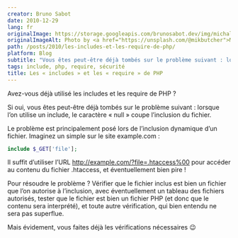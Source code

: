 ```yaml
---
creator: Bruno Sabot
date: 2010-12-29
lang: fr
originalImage: https://storage.googleapis.com/brunosabot.dev/img/michal-balog-ci4jDRiIIYE-unsplash.jpeg
originalImageAlt: Photo by <a href="https://unsplash.com/@mikbutcher">Michal Balog</a> on <a href="https://unsplash.com">Unsplash</a>.
path: /posts/2010/les-includes-et-les-require-de-php/
platform: Blog
subtitle: "Vous êtes peut-être déjà tombés sur le problème suivant : lorsque l’on utilise un include, le caractère « null » coupe l’inclusion du fichier."
tags: include, php, require, sécurité
title: Les « includes » et les « require » de PHP
---
```


Avez-vous déjà utilisé les includes et les require de PHP ?

Si oui, vous êtes peut-être déjà tombés sur le problème suivant : lorsque l’on utilise un include, le caractère « null » coupe l’inclusion du fichier.

Le problème est principalement posé lors de l’inclusion dynamique d’un fichier. Imaginez un simple sur le site example.com :

```php
include $_GET['file'];
```

Il suffit d’utiliser l’URL http://example.com/?file=.htaccess%00 pour accéder au contenu du fichier .htaccess, et éventuellement bien pire !

Pour résoudre le problème ? Vérifier que le fichier inclus est bien un fichier que l’on autorise à l’inclusion, avec éventuellement un tableau des fichiers autorisés, tester que le fichier est bien un fichier PHP (et donc que le contenu sera interprété), et toute autre vérification, qui bien entendu ne sera pas superflue.

Mais évidement, vous faites déjà les vérifications nécessaires 😉
